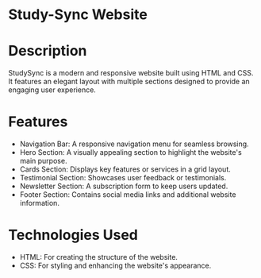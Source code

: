 # Study-Sync Website
# Description
StudySync is a modern and responsive website built using HTML and CSS. It features an elegant layout with multiple sections designed to provide an engaging user experience.

# Features
- Navigation Bar: A responsive navigation menu for seamless browsing.
- Hero Section: A visually appealing section to highlight the website's main purpose.
- Cards Section: Displays key features or services in a grid layout.
- Testimonial Section: Showcases user feedback or testimonials.
- Newsletter Section: A subscription form to keep users updated.
- Footer Section: Contains social media links and additional website information.

# Technologies Used
- HTML: For creating the structure of the website.
- CSS: For styling and enhancing the website's appearance.

